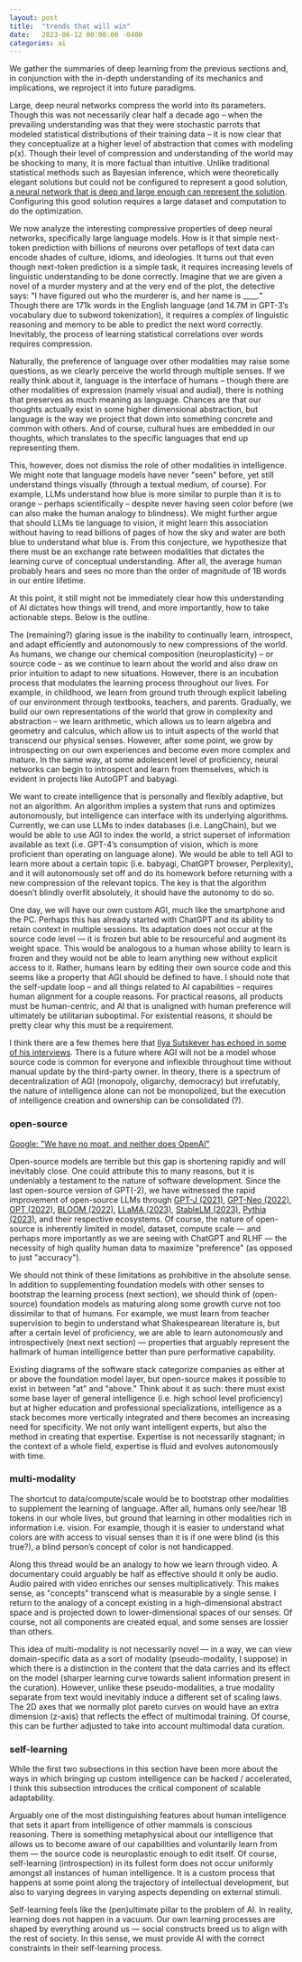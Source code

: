 ```yaml
---
layout: post
title:  "trends that will win"
date:   2023-06-12 00:00:00 -0400
categories: ai
---
```


We gather the summaries of deep learning from the previous sections and, in conjunction with the in-depth understanding of its mechanics and implications, we reproject it into future paradigms.

Large, deep neural networks compress the world into its parameters. Though this was not necessarily clear half a decade ago – when the prevailing understanding was that they were stochastic parrots that modeled statistical distributions of their training data – it is now clear that they conceptualize at a higher level of abstraction that comes with modeling p(x). Though their level of compression and understanding of the world may be shocking to many, it is more factual than intuitive. Unlike traditional statistical methods such as Bayesian inference, which were theoretically elegant solutions but could not be configured to represent a good solution, [a neural network that is deep and large enough can represent the solution](https://en.wikipedia.org/wiki/Universal_approximation_theorem). Configuring this good solution requires a large dataset and computation to do the optimization.

We now analyze the interesting compressive properties of deep neural networks, specifically large language models. How is it that simple next-token prediction with billions of neurons over petaflops of text data can encode shades of culture, idioms, and ideologies. It turns out that even though next-token prediction is a simple task, it requires increasing levels of linguistic understanding to be done correctly. Imagine that we are given a novel of a murder mystery and at the very end of the plot, the detective says: "I have figured out who the murderer is, and her name is ____." Though there are 171k words in the English language (and 14.7M in GPT-3’s vocabulary due to subword tokenization), it requires a complex of linguistic reasoning and memory to be able to predict the next word correctly. Inevitably, the process of learning statistical correlations over words requires compression.

Naturally, the preference of language over other modalities may raise some questions, as we clearly perceive the world through multiple senses. If we really think about it, language is the interface of humans – though there are other modalities of expression (namely visual and audial), there is nothing that preserves as much meaning as language. Chances are that our thoughts actually exist in some higher dimensional abstraction, but language is the way we project that down into something concrete and common with others. And of course, cultural hues are embedded in our thoughts, which translates to the specific languages that end up representing them.

This, however, does not dismiss the role of other modalities in intelligence. We might note that language models have never "seen" before, yet still understand things visually (through a textual medium, of course). For example, LLMs understand how blue is more similar to purple than it is to orange – perhaps scientifically – despite never having seen color before (we can also make the human analogy to blindness). We might further argue that should LLMs tie language to vision, it might learn this association without having to read billions of pages of how the sky and water are both blue to understand what blue is. From this conjecture, we hypothesize that there must be an exchange rate between modalities that dictates the learning curve of conceptual understanding. After all, the average human probably hears and sees no more than the order of magnitude of 1B words in our entire lifetime.

At this point, it still might not be immediately clear how this understanding of AI dictates how things will trend, and more importantly, how to take actionable steps. Below is the outline.

The (remaining?) glaring issue is the inability to continually learn, introspect, and adapt efficiently and autonomously to new compressions of the world. As humans, we change our chemical composition (neuroplasticity) – or source code – as we continue to learn about the world and also draw on prior intuition to adapt to new situations. However, there is an incubation process that modulates the learning process throughout our lives. For example, in childhood, we learn from ground truth through explicit labeling of our environment through textbooks, teachers, and parents. Gradually, we build our own representations of the world that grow in complexity and abstraction – we learn arithmetic, which allows us to learn algebra and geometry and calculus, which allow us to intuit aspects of the world that transcend our physical senses. However, after some point, we grow by introspecting on our own experiences and become even more complex and mature. In the same way, at some adolescent level of proficiency, neural networks can begin to introspect and learn from themselves, which is evident in projects like AutoGPT and babyagi.

We want to create intelligence that is personally and flexibly adaptive, but not an algorithm. An algorithm implies a system that runs and optimizes autonomously, but intelligence can interface with its underlying algorithms. Currently, we can use LLMs to index databases (i.e. LangChain), but we would be able to use AGI to index the world, a strict superset of information available as text (i.e. GPT-4’s consumption of vision, which is more proficient than operating on language alone). We would be able to tell AGI to learn more about a certain topic (i.e. babyagi, ChatGPT browser, Perplexity), and it will autonomously set off and do its homework before returning with a new compression of the relevant topics. The key is that the algorithm doesn’t blindly overfit absolutely, it should have the autonomy to do so.

One day, we will have our own custom AGI, much like the smartphone and the PC. Perhaps this has already started with ChatGPT and its ability to retain context in multiple sessions. Its adaptation does not occur at the source code level — it is frozen but able to be resourceful and augment its weight space. This would be analogous to a human whose ability to learn is frozen and they would not be able to learn anything new without explicit access to it. Rather, humans learn by editing their own source code and this seems like a property that AGI should be defined to have. I should note that the self-update loop – and all things related to AI capabilities – requires human alignment for a couple reasons. For practical reasons, all products must be human-centric, and AI that is unaligned with human preference will ultimately be utilitarian suboptimal. For existential reasons, it should be pretty clear why this must be a requirement.

I think there are a few themes here that [Ilya Sutskever has echoed in some of his interviews](https://www.youtube.com/watch?v=XjSUJUL9ADw&t=446s&ab_channel=XiaoYang). There is a future where AGI will not be a model whose source code is common for everyone and inflexible throughout time without manual update by the third-party owner. In theory, there is a spectrum of decentralization of AGI (monopoly, oligarchy, democracy) but irrefutably, the nature of intelligence alone can not be monopolized, but the execution of intelligence creation and ownership can be consolidated (?).

### open-source

[Google: "We have no moat, and neither does OpenAI"](https://www.semianalysis.com/p/google-we-have-no-moat-and-neither?utm_source=tldrai)

Open-source models are terrible but this gap is shortening rapidly and will inevitably close. One could attribute this to many reasons, but it is undeniably a testament to the nature of software development. Since the last open-source version of GPT(-2), we have witnessed the rapid improvement of open-source LLMs through [GPT-J (2021)](https://www.eleuther.ai/artifacts/gpt-j), [GPT-Neo (2022)](https://www.eleuther.ai/artifacts/gpt-neo), [OPT (2022)](https://arxiv.org/abs/2205.01068), [BLOOM (2022)](https://arxiv.org/abs/2211.05100), [LLaMA (2023)](https://arxiv.org/abs/2302.13971), [StableLM (2023)](https://stability.ai/blog/stability-ai-launches-the-first-of-its-stablelm-suite-of-language-models), [Pythia (2023)](https://arxiv.org/abs/2304.01373), and their respective ecosystems. Of course, the nature of open-source is inherently limited in model, dataset, compute scale — and perhaps more importantly as we are seeing with ChatGPT and RLHF — the necessity of high quality human data to maximize "preference" (as opposed to just "accuracy").

We should not think of these limitations as prohibitive in the absolute sense. In addition to supplementing foundation models with other senses to bootstrap the learning process (next section), we should think of (open-source) foundation models as maturing along some growth curve not too dissimilar to that of humans. For example, we must learn from teacher supervision to begin to understand what Shakespearean literature is, but after a certain level of proficiency, we are able to learn autonomously and introspectively (next next section) — properties that arguably represent the hallmark of human intelligence better than pure performative capability.

Existing diagrams of the software stack categorize companies as either at or above the foundation model layer, but open-source makes it possible to exist in between "at" and "above." Think about it as such: there must exist some base layer of general intelligence (i.e. high school level proficiency) but at higher education and professional specializations, intelligence as a stack becomes more vertically integrated and there becomes an increasing need for specificity. We not only want intelligent experts, but also the method in creating that expertise. Expertise is not necessarily stagnant; in the context of a whole field, expertise is fluid and evolves autonomously with time.

### multi-modality

The shortcut to data/compute/scale would be to bootstrap other modalities to supplement the learning of language. After all, humans only see/hear 1B tokens in our whole lives, but ground that learning in other modalities rich in information i.e. vision. For example, though it is easier to understand what colors are with access to visual senses than it is if one were blind (is this true?), a blind person’s concept of color is not handicapped.

Along this thread would be an analogy to how we learn through video. A documentary could arguably be half as effective should it only be audio. Audio paired with video enriches our senses multiplicatively. This makes sense, as "concepts" transcend what is measurable by a single sense. I return to the analogy of a concept existing in a high-dimensional abstract space and is projected down to lower-dimensional spaces of our senses. Of course, not all components are created equal, and some senses are lossier than others.

This idea of multi-modality is not necessarily novel — in a way, we can view domain-specific data as a sort of modality (pseudo-modality, I suppose) in which there is a distinction in the content that the data carries and its effect on the model (sharper learning curve towards salient information present in the curation). However, unlike these pseudo-modalities, a true modality separate from text would inevitably induce a different set of scaling laws. The 2D axes that we normally plot pareto curves on would have an extra dimension (z-axis) that reflects the effect of multimodal training. Of course, this can be further adjusted to take into account multimodal data curation.

### self-learning

While the first two subsections in this section have been more about the ways in which bringing up custom intelligence can be hacked / accelerated, I think this subsection introduces the critical component of scalable adaptability.

Arguably one of the most distinguishing features about human intelligence that sets it apart from intelligence of other mammals is conscious reasoning. There is something metaphysical about our intelligence that allows us to become aware of our capabilities and voluntarily learn from them — the source code is neuroplastic enough to edit itself. Of course, self-learning (introspection) in its fullest form does not occur uniformly amongst all instances of human intelligence. It is a custom process that happens at some point along the trajectory of intellectual development, but also to varying degrees in varying aspects depending on external stimuli.

Self-learning feels like the (pen)ultimate pillar to the problem of AI. In reality, learning does not happen in a vacuum. Our own learning processes are shaped by everything around us — social constructs breed us to align with the rest of society. In this sense, we must provide AI with the correct constraints in their self-learning process.
